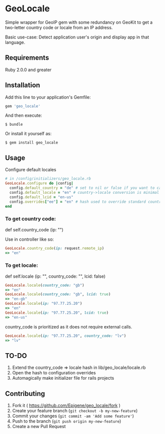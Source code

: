 # GeoLocale

Simple wrapper for GeoIP gem with some redundancy on GeoKit to get a two-letter country code or locale from an IP address.

Basic use-case: Detect application user's origin and display app in that language.

## Requirements

Ruby 2.0.0 and greater

## Installation

Add this line to your application's Gemfile:

```ruby
gem 'geo_locale'
```

And then execute:

    $ bundle

Or install it yourself as:

    $ gem install geo_locale

## Usage
Configure default locales
```ruby
# in /config/initializers/geo_locale.rb
GeoLocale.configure do |config|
  config.default_country = "de" # set to nil or false if you want to catch fails in geolocation
  config.default_locale = "en" # country->locale conversion is minimal for now, set this explicitly to ensure GeoLocale.locale returns useful value
  config.default_lcid = "en-us"
  config.overrides["ee"] = "en" # hash used to override standard country codes
end
```

### To get country code:

def self.country_code (ip: "")

Use in controller like so:
```ruby
GeoLocale.country_code(ip: request.remote_ip)
=> "en"
```

### To get locale:

def self.locale (ip: "", country_code: "", lcid: false)
```ruby
GeoLocale.locale(country_code: "gb")
=> "en"
GeoLocale.locale(country_code: "gb", lcid: true)
=> "en-gb"
GeoLocale.locale(ip: "97.77.25.20")
=> "en"
GeoLocale.locale(ip: "97.77.25.20", lcid: true)
=> "en-us"
```
country_code is prioritized as it does not require external calls.
```ruby
GeoLocale.locale(ip: "97.77.25.20", country_code: "lv")
=> "lv"
```

## TO-DO

1. Extend the country_code => locale hash in lib/geo_locale/locale.rb
2. Open the hash to configuration overrides
3. Automagically make initializer file for rails projects

## Contributing

1. Fork it ( https://github.com/Epigene/geo_locale/fork )
2. Create your feature branch (`git checkout -b my-new-feature`)
3. Commit your changes (`git commit -am 'Add some feature'`)
4. Push to the branch (`git push origin my-new-feature`)
5. Create a new Pull Request
